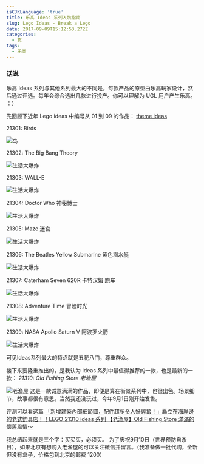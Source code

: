 ```yaml
---
isCJKLanguage: 'true'
title: 乐高 Ideas 系列入坑指南
slug: Lego Ideas - Break a Lego
date: 2017-09-09T15:12:53.272Z
categories:
  - 货
tags:
  - 乐高
---
```

### 话说

乐高 Ideas 系列与其他系列最大的不同是，每款产品的原型由乐高玩家设计，然后通过评选。每年会综合选出几款进行投产。你可以理解为 UGL 用户产生乐高。 ：）

先回顾下近年 Lego ideas 中编号从 01 到 09 的作品：
[theme ideas](https://brickset.com/sets/theme-Ideas)

21301: Birds

![鸟](http://s7.lego1x5.com/zdss/lego21301-1.jpg)

21302: The Big Bang Theory

![生活大爆炸](http://s7.lego1x5.com/zdss/lego21302-1.jpg)

21303: WALL-E

![生活大爆炸](http://s7.lego1x5.com/zdss/lego21303-1.jpg)

21304: Doctor Who 神秘博士

![生活大爆炸](http://s7.lego1x5.com/zdss/lego21304-1.jpg)

21305: Maze 迷宫

![生活大爆炸](http://s7.lego1x5.com/zdss/lego21305-1.jpg)

21306: The Beatles Yellow Submarine 黄色潜水艇

![生活大爆炸](http://s7.lego1x5.com/zdss/lego21306-1.jpg)

21307: Caterham Seven 620R 卡特汉姆 跑车

![生活大爆炸](http://s7.lego1x5.com/zdss/lego21307-1.jpg)

21308: Adventure Time 冒险时光

![生活大爆炸](http://s7.lego1x5.com/zdss/lego21308-1.jpg)

21309: NASA Apollo Saturn V 阿波罗火箭

![生活大爆炸](http://s7.lego1x5.com/zdss/lego21309-1.jpg)

可见Ideas系列最大的特点就是五花八门，尊重群众。

接下来要隆重推出的，是我认为 Ideas 系列中最值得推荐的一款，也是最新的一款：
*21310: Old Fishing Store 老渔屋*

![老渔屋](http://s7.lego1x5.com/zdss/lego21310-1.jpg)
这是一款诚意满满的作品，即便是算在街景系列中，也很出色。场景细节，故事都很有意思。当然我还没玩过，今年9月1日刚开始发售。

评测可以看这篇 
[「新增建築內部細節圖，配件超多令人好興奮！」矗立在海岸邊的老式釣具店！！LEGO 21310 ideas 系列 【老漁屋】Old Fishing Store 滿滿的懷舊風情～](https://www.toy-people.com/?p=38024)

我总结起来就是三个字：买买买，必须买。
为了庆祝9月10日（世界预防自杀日），如果北京有想购入老渔屋的可以关注微信并留言。（我准备做一批代购，全新但没有盒子，价格包到北京的邮费 1200）

